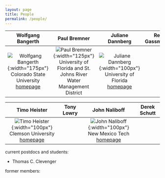 ```yaml
---
layout: page
title: People
permalink: /people/
---
```



| Wolfgang Bangerth | Paul Bremner | Juliane Dannberg | Rene Gassmoeller |
|:---:|:---:|:---:|:---:|
| ![Wolfgang Bangerth](../images/wolfgang-bangerth.png){:width="175px"} <br> Colorado State University <br> [homepage](https://www.math.colostate.edu/~bangerth) | ![Paul Bremner](../images/PaulBremner.jpg){:width="125px"} <br> University of Florida  and  St. Johns River Water  Management District <br> |  ![Juliane Dannberg](../images/juliane-dannberg.jpg){:width="100px"} <br> University of Florida <br> [homepage](https://jdannberg.github.io/)| |

| Timo Heister | Tony Lowry | John Naliboff | Derek Schutt |
|:---:|:---:|:---:|:---:|
|  ![Timo Heister](../images/timo-heister.jpg){:width="100px"} <br> Clemson University <br> [homepage](http://www.math.clemson.edu/~heister/) | | ![John Naliboff](../images/john-naliboff.jpg){:width="100px"} <br> New Mexico Tech <br> [homepage](https://geodynamics.org/cig/about/people/profile-naliboff/) | | | |

current postdocs and students:
- Thomas C. Clevenger


former members:
